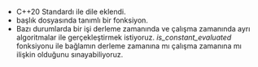 + C++20 Standardı ile dile eklendi.
+ <typetraits> başlık dosyasında tanımlı bir fonksiyon.
+ Bazı durumlarda bir işi derleme zamanında ve çalışma zamanında ayrı algoritmalar ile gerçekleştirmek istiyoruz. _is_constant_evaluated_ fonksiyonu ile bağlamın derleme zamanına mı çalışma zamanına mı ilişkin olduğunu sınayabiliyoruz.
